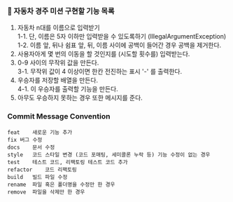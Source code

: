 ### 🚗 자동차 경주 미션 구현할 기능 목록

1. 자동차 n대를 이름으로 입력받기 \
    1-1. 단, 이름은 5자 이하만 입력받을 수 있도록하기 (IllegalArgumentException) \
    1-2. 이름 앞, 뒤나 쉼표 앞, 뒤, 이름 사이에 공백이 들어간 경우 공백을 제거한다.
2. 사용자아게 몇 번의 이동을 할 것인지를 (시도할 횟수를) 입력받는다.
3. 0-9 사이의 무작위 값을 만든다. \
   3-1. 무작위 값이 4 이상이면 한칸 전진하는 표시 '-' 를 출력한다.
4. 우승자를 저장할 배열을 만든다. \
    4-1. 이 우승자를 출력할 기능을 만든다.
5. 아무도 우승하지 못하는 경우 또한 메시지를 준다.

### Commit Message Convention
```
feat	새로운 기능 추가
fix	버그 수정
docs	문서 수정
style	코드 스타일 변경 (코드 포매팅, 세미콜론 누락 등) 기능 수정이 없는 경우
test	테스트 코드, 리팩토링 테스트 코드 추가
refactor	코드 리팩토링
build	빌드 파일 수정
rename	파일 혹은 폴더명을 수정만 한 경우
remove	파일을 삭제만 한 경우
```